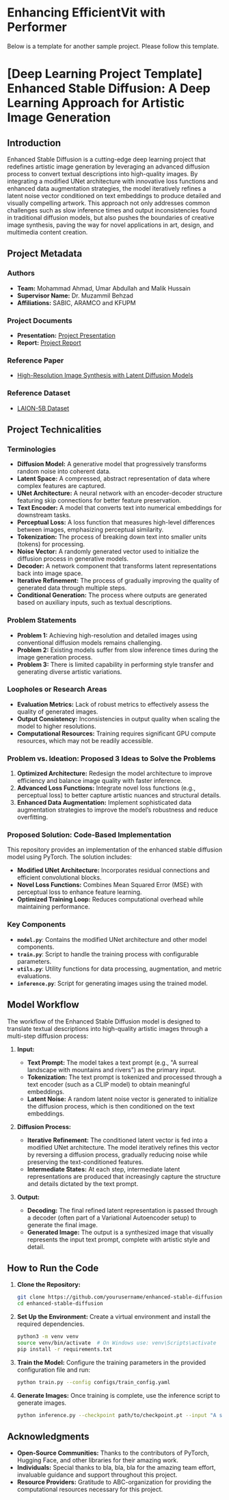 # Enhancing EfficientVit with Performer


Below is a template for another sample project. Please follow this template.
# [Deep Learning Project Template] Enhanced Stable Diffusion: A Deep Learning Approach for Artistic Image Generation

## Introduction
Enhanced Stable Diffusion is a cutting-edge deep learning project that redefines artistic image generation by leveraging an advanced diffusion process to convert textual descriptions into high-quality images. By integrating a modified UNet architecture with innovative loss functions and enhanced data augmentation strategies, the model iteratively refines a latent noise vector conditioned on text embeddings to produce detailed and visually compelling artwork. This approach not only addresses common challenges such as slow inference times and output inconsistencies found in traditional diffusion models, but also pushes the boundaries of creative image synthesis, paving the way for novel applications in art, design, and multimedia content creation.

## Project Metadata
### Authors
- **Team:** Mohammad Ahmad, Umar Abdullah and Malik Hussain
- **Supervisor Name:** Dr. Muzammil Behzad
- **Affiliations:** SABIC, ARAMCO and KFUPM

### Project Documents
- **Presentation:** [Project Presentation](/presentation.pptx)
- **Report:** [Project Report](/report.pdf)

### Reference Paper
- [High-Resolution Image Synthesis with Latent Diffusion Models](https://arxiv.org/abs/2112.10752)

### Reference Dataset
- [LAION-5B Dataset](https://laion.ai/blog/laion-5b/)


## Project Technicalities

### Terminologies
- **Diffusion Model:** A generative model that progressively transforms random noise into coherent data.
- **Latent Space:** A compressed, abstract representation of data where complex features are captured.
- **UNet Architecture:** A neural network with an encoder-decoder structure featuring skip connections for better feature preservation.
- **Text Encoder:** A model that converts text into numerical embeddings for downstream tasks.
- **Perceptual Loss:** A loss function that measures high-level differences between images, emphasizing perceptual similarity.
- **Tokenization:** The process of breaking down text into smaller units (tokens) for processing.
- **Noise Vector:** A randomly generated vector used to initialize the diffusion process in generative models.
- **Decoder:** A network component that transforms latent representations back into image space.
- **Iterative Refinement:** The process of gradually improving the quality of generated data through multiple steps.
- **Conditional Generation:** The process where outputs are generated based on auxiliary inputs, such as textual descriptions.

### Problem Statements
- **Problem 1:** Achieving high-resolution and detailed images using conventional diffusion models remains challenging.
- **Problem 2:** Existing models suffer from slow inference times during the image generation process.
- **Problem 3:** There is limited capability in performing style transfer and generating diverse artistic variations.

### Loopholes or Research Areas
- **Evaluation Metrics:** Lack of robust metrics to effectively assess the quality of generated images.
- **Output Consistency:** Inconsistencies in output quality when scaling the model to higher resolutions.
- **Computational Resources:** Training requires significant GPU compute resources, which may not be readily accessible.

### Problem vs. Ideation: Proposed 3 Ideas to Solve the Problems
1. **Optimized Architecture:** Redesign the model architecture to improve efficiency and balance image quality with faster inference.
2. **Advanced Loss Functions:** Integrate novel loss functions (e.g., perceptual loss) to better capture artistic nuances and structural details.
3. **Enhanced Data Augmentation:** Implement sophisticated data augmentation strategies to improve the model’s robustness and reduce overfitting.

### Proposed Solution: Code-Based Implementation
This repository provides an implementation of the enhanced stable diffusion model using PyTorch. The solution includes:

- **Modified UNet Architecture:** Incorporates residual connections and efficient convolutional blocks.
- **Novel Loss Functions:** Combines Mean Squared Error (MSE) with perceptual loss to enhance feature learning.
- **Optimized Training Loop:** Reduces computational overhead while maintaining performance.

### Key Components
- **`model.py`**: Contains the modified UNet architecture and other model components.
- **`train.py`**: Script to handle the training process with configurable parameters.
- **`utils.py`**: Utility functions for data processing, augmentation, and metric evaluations.
- **`inference.py`**: Script for generating images using the trained model.

## Model Workflow
The workflow of the Enhanced Stable Diffusion model is designed to translate textual descriptions into high-quality artistic images through a multi-step diffusion process:

1. **Input:**
   - **Text Prompt:** The model takes a text prompt (e.g., "A surreal landscape with mountains and rivers") as the primary input.
   - **Tokenization:** The text prompt is tokenized and processed through a text encoder (such as a CLIP model) to obtain meaningful embeddings.
   - **Latent Noise:** A random latent noise vector is generated to initialize the diffusion process, which is then conditioned on the text embeddings.

2. **Diffusion Process:**
   - **Iterative Refinement:** The conditioned latent vector is fed into a modified UNet architecture. The model iteratively refines this vector by reversing a diffusion process, gradually reducing noise while preserving the text-conditioned features.
   - **Intermediate States:** At each step, intermediate latent representations are produced that increasingly capture the structure and details dictated by the text prompt.

3. **Output:**
   - **Decoding:** The final refined latent representation is passed through a decoder (often part of a Variational Autoencoder setup) to generate the final image.
   - **Generated Image:** The output is a synthesized image that visually represents the input text prompt, complete with artistic style and detail.

## How to Run the Code

1. **Clone the Repository:**
    ```bash
    git clone https://github.com/yourusername/enhanced-stable-diffusion.git
    cd enhanced-stable-diffusion
    ```

2. **Set Up the Environment:**
    Create a virtual environment and install the required dependencies.
    ```bash
    python3 -m venv venv
    source venv/bin/activate  # On Windows use: venv\Scripts\activate
    pip install -r requirements.txt
    ```

3. **Train the Model:**
    Configure the training parameters in the provided configuration file and run:
    ```bash
    python train.py --config configs/train_config.yaml
    ```

4. **Generate Images:**
    Once training is complete, use the inference script to generate images.
    ```bash
    python inference.py --checkpoint path/to/checkpoint.pt --input "A surreal landscape with mountains and rivers"
    ```

## Acknowledgments
- **Open-Source Communities:** Thanks to the contributors of PyTorch, Hugging Face, and other libraries for their amazing work.
- **Individuals:** Special thanks to bla, bla, bla for the amazing team effort, invaluable guidance and support throughout this project.
- **Resource Providers:** Gratitude to ABC-organization for providing the computational resources necessary for this project.


